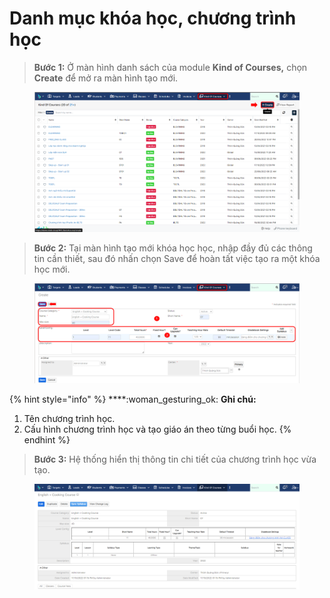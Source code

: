 # Danh mục khóa học, chương trình học

> **Bước 1:** Ở màn hình danh sách của module **Kind of Courses,** chọn **Create** để mở ra màn hình tạo mới.

<figure><img src="../../.gitbook/assets/image (10) (1).png" alt=""><figcaption></figcaption></figure>

> **Bước 2:** Tại màn hình tạo mới khóa học học, nhập đầy đủ các thông tin cần thiết, sau đó nhấn chọn Save để hoàn tất việc tạo ra một khóa học mới.

<figure><img src="../../.gitbook/assets/image (6) (1).png" alt=""><figcaption></figcaption></figure>

{% hint style="info" %}
****:woman\_gesturing\_ok: **Ghi chú:**

1. Tên chương trình học.&#x20;
2. Cấu hình chương trình học và tạo giáo án theo từng buổi học.
{% endhint %}

> **Bước 3:** Hệ thống hiển thị thông tin chi tiết của chương trình học vừa tạo.

<figure><img src="../../.gitbook/assets/image (6) (7).png" alt=""><figcaption></figcaption></figure>

